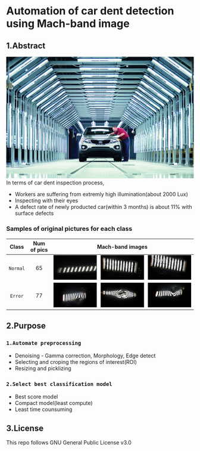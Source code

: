 # Automation of car dent detection using Mach-band image


## 1.Abstract

![current inspection](/imgs/inspection.png)
In terms of car dent inspection process, 

* Workers are suffering from extremly high illumination(about 2000 Lux)
* Inspecting with their eyes
* A defect rate of newly producted car(within 3 months) is about 11% with surface defects

### Samples of original pictures for each class
|Class|Num of pics|Mach-band images|
|:---:|:---:|:---:|
|`Normal`|65|![Normal Images](/imgs/nor_merged.png)|
|`Error`|77|![Error Images](/imgs/err_merged.png)|

## 2.Purpose

### `1.Automate preprocessing`
* Denoising - Gamma correction, Morphology, Edge detect
* Selecting and croping the regions of interest(ROI)
* Resizing and picklizing

### `2.Select best classification model`
* Best score model
* Compact model(least compute)
* Least time counsuming

## 3.License
This repo follows GNU General Public License v3.0

